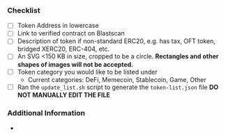 ### Checklist
- [ ] Token Address in lowercase
- [ ] Link to verified contract on Blastscan
- [ ] Description of token if non-standard ERC20, e.g. has tax, OFT token, bridged XERC20, ERC-404, etc.
- [ ] An SVG <150 KB in size, cropped to be a circle. **Rectangles and other shapes of images will not be accepted.**
- [ ] Token category you would like to be listed under
    - Current categories: DeFi, Memecoin, Stablecoin, Game, Other
- [ ] Ran the `update_list.sh` script to generate the `token-list.json` file **DO NOT MANUALLY EDIT THE FILE**

### Additional Information
- 
